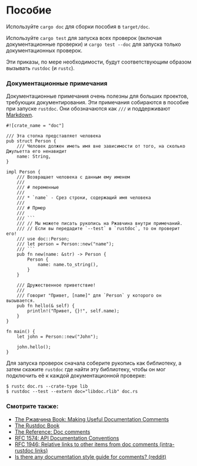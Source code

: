 # Пособие

Используйте `cargo doc` для сборки пособия в `target/doc`.

Используйте `cargo test` для запуска всех проверок 
(включая документационные проверки) и `cargo test --doc` 
для запуска только документационных проверок.

Эти приказы, по мере необходимости, будут соответствующим 
образом вызывать `rustdoc` (и `rustc`).

### Документационные примечания

Документационные примечания очень полезны для больших 
проектов, требующих документирования. Эти примечания 
собираются в пособие при запуске `rustdoc`. Они 
обозначаются как `///` и поддерживают 
[Markdown](https://en.wikipedia.org/wiki/Markdown).

```rust,editable,ignore
#![crate_name = "doc"]

/// Эта стопка представляет человека
pub struct Person {
    /// Человек должен иметь имя вне зависимости от того, на сколько Джульетта его ненавидит
    name: String,
}

impl Person {
    /// Возвращает человека с данным ему именем
    ///
    /// # переменные
    ///
    /// * `name` - Срез строки, содержащий имя человека
    ///
    /// # Прмер
    ///
    /// ```
    /// // Мы можете писать рукопись на Ржавчина внутри примечаний.
    /// // Если вы передадите `--test` в `rustdoc`, то он проверит его!
    /// use doc::Person;
    /// let person = Person::new("name");
    /// ```
    pub fn new(name: &str) -> Person {
        Person {
            name: name.to_string(),
        }
    }

    /// Дружественное приветствие!
    ///
    /// Говорит "Привет, [name]" для `Person` у которого он вызывается.
    pub fn hello(& self) {
        println!("Привет, {}!", self.name);
    }
}

fn main() {
    let john = Person::new("John");

    john.hello();
}
```

Для запуска проверок сначала соберите рукопись как библиотеку, а затем 
скажите `rustdoc` где найти эту библиотеку, чтобы он мог 
подключить её к каждой документационной проверке:

```shell
$ rustc doc.rs --crate-type lib
$ rustdoc --test --extern doc="libdoc.rlib" doc.rs
```

### Смотрите также:

- [The Ржавчина Book: Making Useful Documentation Comments](https://doc.rust-lang.org/book/ch14-02-publishing-to-crates-io.html#making-useful-documentation-comments)
- [The Rustdoc Book](https://doc.rust-lang.org/rustdoc/index.html)
- [The Reference: Doc comments](https://doc.rust-lang.org/stable/reference/comments.html#doc-comments)
- [RFC 1574: API Documentation Conventions](https://rust-lang.github.io/rfcs/1574-more-api-documentation-conventions.html#appendix-a-full-conventions-text)
- [RFC 1946: Relative links to other items from doc comments (intra-rustdoc links)](https://rust-lang.github.io/rfcs/1946-intra-rustdoc-links.html)
- [Is there any documentation style guide for comments? (reddit)](https://www.reddit.com/r/rust/comments/ahb50s/is_there_any_documentation_style_guide_for/)
